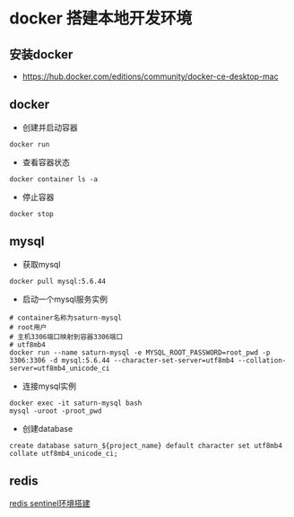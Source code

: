 # docker 搭建本地开发环境

## 安装docker
+ https://hub.docker.com/editions/community/docker-ce-desktop-mac

## docker
+ 创建并启动容器
```
docker run
```

+ 查看容器状态
```
docker container ls -a
```

+ 停止容器
```
docker stop
```


## mysql
+ 获取mysql
```
docker pull mysql:5.6.44
```

+ 启动一个mysql服务实例
```
# container名称为saturn-mysql
# root用户
# 主机3306端口映射到容器3306端口
# utf8mb4
docker run --name saturn-mysql -e MYSQL_ROOT_PASSWORD=root_pwd -p 3306:3306 -d mysql:5.6.44 --character-set-server=utf8mb4 --collation-server=utf8mb4_unicode_ci
```

+ 连接mysql实例
```
docker exec -it saturn-mysql bash
mysql -uroot -proot_pwd
```

+ 创建database
```
create database saturn_${project_name} default character set utf8mb4 collate utf8mb4_unicode_ci;
```


## redis
[redis sentinel环境搭建](redis-sentinel/README.md)
